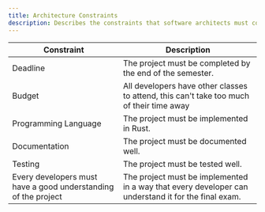 ```yaml
---
title: Architecture Constraints
description: Describes the constraints that software architects must consider.
---
```


<!-- Architecture Constraints
========================

**Contents.**

Any requirement that constrains software architects in their freedom of
design and implementation decisions or decision about the development
process. These constraints sometimes go beyond individual systems and
are valid for whole organizations and companies.

**Motivation.**

Architects should know exactly where they are free in their design
decisions and where they must adhere to constraints. Constraints must
always be dealt with; they may be negotiable, though.

**Form.**

Simple tables of constraints with explanations. If needed you can
subdivide them into technical constraints, organizational and political
constraints and conventions (e.g. programming or versioning guidelines,
documentation or naming conventions) -->

| Constraint | Description |
|------------|-------------|
| Deadline   | The project must be completed by the end of the semester. |
| Budget     | All developers have other classes to attend, this can't take too much of their time away |
| Programming Language | The project must be implemented in Rust. |
| Documentation | The project must be documented well. |
| Testing | The project must be tested well. |
| Every developers must have a good understanding of the project | The project must be implemented in a way that every developer can understand it for the final exam. |
